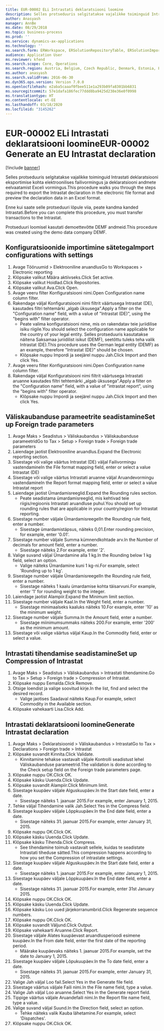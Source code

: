 ```yaml
---
title: EUR-00002 ELi Intrastati deklaratsiooni loomine
description: Selles protseduuris selgitatakse vajalikke toiminguid Intrastati deklaratsiooni eksportimise kohta elektroonilises failivormingus ja deklaratsiooni andmete eelvaatamist Exceli vormingus.
author: Anasyash
manager: AnnBe
ms.date: 08/29/2018
ms.topic: business-process
ms.prod: ''
ms.service: dynamics-ax-applications
ms.technology: ''
ms.search.form: ERWorkspace, ERSolutionRepositoryTable, ERSolutionImport, IntrastatParameters, IntrastatCommodityLookup, IntrastatCompressParameters, Intrastat, SysQueryForm
audience: Application User
ms.reviewer: kfend
ms.search.scope: Core, Operations
ms.search.region: Austria, Belgium, Czech Republic, Denmark, Estonia, Finland, France, Germany, Hungary, Ireland, Italy, Latvia, Lithuania, Netherlands, Poland, Spain, Sweden, United Kingdom
ms.author: anasyash
ms.search.validFrom: 2016-06-30
ms.dyn365.ops.version: Version 7.0.0
ms.openlocfilehash: e2aba5caaaf0fbee511e1a293b09fa8301bb6831
ms.sourcegitcommit: 57e1dafa186fec77ddd8ba9425d238e36e0f0998
ms.translationtype: HT
ms.contentlocale: et-EE
ms.lasthandoff: 03/18/2020
ms.locfileid: "3145262"
---
```

# <a name="eur-00002-generate-an-eu-intrastat-declaration"></a><span data-ttu-id="284aa-103">EUR-00002 ELi Intrastati deklaratsiooni loomine</span><span class="sxs-lookup"><span data-stu-id="284aa-103">EUR-00002 Generate an EU Intrastat declaration</span></span>

[!include [banner](../../includes/banner.md)]

<span data-ttu-id="284aa-104">Selles protseduuris selgitatakse vajalikke toiminguid Intrastati deklaratsiooni eksportimise kohta elektroonilises failivormingus ja deklaratsiooni andmete eelvaatamist Exceli vormingus.</span><span class="sxs-lookup"><span data-stu-id="284aa-104">This procedure walks you through the steps required to export the Intrastat declaration in the electronic file format and preview the declaration data in an Excel format.</span></span> 

<span data-ttu-id="284aa-105">Enne kui saate selle protseduuri lõpule viia, peate kandma kanded Intrastati.</span><span class="sxs-lookup"><span data-stu-id="284aa-105">Before you can complete this procedure, you must transfer transactions to the Intrastat.</span></span> 

<span data-ttu-id="284aa-106">Protseduuri loomisel kasutati demoettevõtte DEMF andmeid.</span><span class="sxs-lookup"><span data-stu-id="284aa-106">This procedure was created using the demo data company DEMF.</span></span>


## <a name="import-configurations-with-settings"></a><span data-ttu-id="284aa-107">Konfiguratsioonide importimine sätetega</span><span class="sxs-lookup"><span data-stu-id="284aa-107">Import configurations with settings</span></span>
1. <span data-ttu-id="284aa-108">Avage Tööruumid > Elektrooniline aruandlus</span><span class="sxs-lookup"><span data-stu-id="284aa-108">Go to Workspaces > Electronic reporting</span></span>
2. <span data-ttu-id="284aa-109">Klõpsake valikut Määra aktiivseks.</span><span class="sxs-lookup"><span data-stu-id="284aa-109">Click Set active.</span></span>
3. <span data-ttu-id="284aa-110">Klõpsake valikut Hoidlad.</span><span class="sxs-lookup"><span data-stu-id="284aa-110">Click Repositories.</span></span>
4. <span data-ttu-id="284aa-111">Klõpsake valikut Ava.</span><span class="sxs-lookup"><span data-stu-id="284aa-111">Click Open.</span></span>
5. <span data-ttu-id="284aa-112">Avage veeru filter Konfiguratsiooni nimi.</span><span class="sxs-lookup"><span data-stu-id="284aa-112">Open Configuration name column filter.</span></span>
6. <span data-ttu-id="284aa-113">Rakendage väljal Konfiguratsiooni nimi filtrit väärtusega Intrastat (DE), kasutades filtri tehtemärki „algab üksusega”.</span><span class="sxs-lookup"><span data-stu-id="284aa-113">Apply a filter on the "Configuration name" field, with a value of "Intrastat (DE)", using the "begins with" filter operator.</span></span>
    * <span data-ttu-id="284aa-114">Peate valima konfiguratsiooni nime, mis on rakendatav teie juriidilise isiku riigile.</span><span class="sxs-lookup"><span data-stu-id="284aa-114">You should select the configuration name applicable for the country of your legal entity.</span></span> <span data-ttu-id="284aa-115">Selles protseduuris kasutatakse näitena Saksamaa juriidilist isikut (DEMF), seetõttu tuleks teha valik Intrastat (DE).</span><span class="sxs-lookup"><span data-stu-id="284aa-115">This procedure uses the German legal entity (DEMF) as an example, therefore "Intrastat (DE)" should be chosen.</span></span>  
    * <span data-ttu-id="284aa-116">Klõpsake nuppu Impordi ja seejärel nuppu Jah.</span><span class="sxs-lookup"><span data-stu-id="284aa-116">Click Import and then click Yes.</span></span>  
7. <span data-ttu-id="284aa-117">Avage veeru filter Konfiguratsiooni nimi.</span><span class="sxs-lookup"><span data-stu-id="284aa-117">Open Configuration name column filter.</span></span>
8. <span data-ttu-id="284aa-118">Rakendage väljal Konfiguratsiooni nimi filtrit väärtusega Intrastati aruanne kasutades filtri tehtemärki „algab üksusega”.</span><span class="sxs-lookup"><span data-stu-id="284aa-118">Apply a filter on the "Configuration name" field, with a value of "intrastat report", using the "begins with" filter operator.</span></span>
    * <span data-ttu-id="284aa-119">Klõpsake nuppu Impordi ja seejärel nuppu Jah.</span><span class="sxs-lookup"><span data-stu-id="284aa-119">Click Import and then click Yes.</span></span>  

## <a name="set-up-foreign-trade-parameters"></a><span data-ttu-id="284aa-120">Väliskaubanduse parameetrite seadistamine</span><span class="sxs-lookup"><span data-stu-id="284aa-120">Set up Foreign trade parameters</span></span>
1. <span data-ttu-id="284aa-121">Avage Maks > Seadistus > Väliskaubandus > Väliskaubanduse parameetrid</span><span class="sxs-lookup"><span data-stu-id="284aa-121">Go to Tax > Setup > Foreign trade > Foreign trade parameters</span></span>
2. <span data-ttu-id="284aa-122">Laiendage jaotist Elektrooniline aruandlus.</span><span class="sxs-lookup"><span data-stu-id="284aa-122">Expand the Electronic reporting section.</span></span>
3. <span data-ttu-id="284aa-123">Sisestage või valige väärtus Intrastat (DE) väljal Failivormingu vastendamine</span><span class="sxs-lookup"><span data-stu-id="284aa-123">In the File format mapping field, enter or select a value Intrastat (DE)</span></span>
4. <span data-ttu-id="284aa-124">Sisestage või valige väärtus Intrastati aruanne väljal Aruandevormingu vastendamine</span><span class="sxs-lookup"><span data-stu-id="284aa-124">In the Report format mapping field, enter or select a value Intrastat report</span></span>
5. <span data-ttu-id="284aa-125">Laiendage jaotist Ümardamisreeglid.</span><span class="sxs-lookup"><span data-stu-id="284aa-125">Expand the Rounding rules section.</span></span>
    * <span data-ttu-id="284aa-126">Peate seadistama ümardamisreeglid, mis kehtivad teie riigis/regioonis Intrastati aruandluse puhul.</span><span class="sxs-lookup"><span data-stu-id="284aa-126">You should set up rounding rules that are applicable in your country/region for Intrastat reporting.</span></span>  
6. <span data-ttu-id="284aa-127">Sisestage number väljale Ümardamisreegel</span><span class="sxs-lookup"><span data-stu-id="284aa-127">In the Rounding rule field, enter a number.</span></span>
    * <span data-ttu-id="284aa-128">Sisestage ümardamistäpsus, näiteks 0,01.</span><span class="sxs-lookup"><span data-stu-id="284aa-128">Enter rounding precision, for example, enter '0.01'.</span></span>  
7. <span data-ttu-id="284aa-129">Sisestage number väljale Summa kümnendkohtade arv.</span><span class="sxs-lookup"><span data-stu-id="284aa-129">In the Number of decimals for amount field, enter a number.</span></span>
    * <span data-ttu-id="284aa-130">Sisestage näiteks 2.</span><span class="sxs-lookup"><span data-stu-id="284aa-130">For example, enter '2'.</span></span>  
8. <span data-ttu-id="284aa-131">Valige suvand väljal Ümardamine alla 1 kg.</span><span class="sxs-lookup"><span data-stu-id="284aa-131">In the Rounding below 1 kg field, select an option.</span></span>
    * <span data-ttu-id="284aa-132">Valige näiteks Ümardamine kuni 1 kg-ni.</span><span class="sxs-lookup"><span data-stu-id="284aa-132">For example, select 'Rounding up to 1 kg'.</span></span>  
9. <span data-ttu-id="284aa-133">Sisestage number väljale Ümardamisreegel</span><span class="sxs-lookup"><span data-stu-id="284aa-133">In the Rounding rule field, enter a number.</span></span>
    * <span data-ttu-id="284aa-134">Sisestage näiteks 1 kaalu ümardamise kohta täisarvuni.</span><span class="sxs-lookup"><span data-stu-id="284aa-134">For example, enter '1' for rounding weight to the integer.</span></span>  
10. <span data-ttu-id="284aa-135">Laiendage jaotist Alampiir.</span><span class="sxs-lookup"><span data-stu-id="284aa-135">Expand the Minimum limit section.</span></span>
11. <span data-ttu-id="284aa-136">Sisestage number väljale Kaal.</span><span class="sxs-lookup"><span data-stu-id="284aa-136">In the Weight field, enter a number.</span></span>
    * <span data-ttu-id="284aa-137">Sisestage minimaalseks kaaluks näiteks 10.</span><span class="sxs-lookup"><span data-stu-id="284aa-137">For example, enter '10' as the minimum weight.</span></span>  
12. <span data-ttu-id="284aa-138">Sisestage number väljale Summa.</span><span class="sxs-lookup"><span data-stu-id="284aa-138">In the Amount field, enter a number.</span></span>
    * <span data-ttu-id="284aa-139">Sisestage miinimumsummaks näiteks 200.</span><span class="sxs-lookup"><span data-stu-id="284aa-139">For example, enter '200' as the minimum amount.</span></span>  
13. <span data-ttu-id="284aa-140">Sisestage või valige väärtus väljal Kaup.</span><span class="sxs-lookup"><span data-stu-id="284aa-140">In the Commodity field, enter or select a value.</span></span>

## <a name="set-up-compression-of-intrastat"></a><span data-ttu-id="284aa-141">Intrastati tihendamise seadistamine</span><span class="sxs-lookup"><span data-stu-id="284aa-141">Set up Compression of Intrastat</span></span>
1. <span data-ttu-id="284aa-142">Avage Maks > Seadistus > Väliskaubandus > Intrastati tihendamine.</span><span class="sxs-lookup"><span data-stu-id="284aa-142">Go to Tax > Setup > Foreign trade > Compression of Intrastat.</span></span>
2. <span data-ttu-id="284aa-143">Klõpsake nuppu Eemalda.</span><span class="sxs-lookup"><span data-stu-id="284aa-143">Click Remove.</span></span>
3. <span data-ttu-id="284aa-144">Otsige loendist ja valige soovitud kirje.</span><span class="sxs-lookup"><span data-stu-id="284aa-144">In the list, find and select the desired record.</span></span>
    * <span data-ttu-id="284aa-145">Valige jaotises Saadaval näiteks Kaup.</span><span class="sxs-lookup"><span data-stu-id="284aa-145">For example, select Commodity in the Available section.</span></span>  
4. <span data-ttu-id="284aa-146">Klõpsake vahekaarti Lisa.</span><span class="sxs-lookup"><span data-stu-id="284aa-146">Click Add.</span></span>

## <a name="generate-intrastat-declaration"></a><span data-ttu-id="284aa-147">Intrastati deklaratsiooni loomine</span><span class="sxs-lookup"><span data-stu-id="284aa-147">Generate Intrastat declaration</span></span>
1. <span data-ttu-id="284aa-148">Avage Maks > Deklaratsioonid > Väliskaubandus > Intrastat</span><span class="sxs-lookup"><span data-stu-id="284aa-148">Go to Tax > Declarations > Foreign trade > Intrastat</span></span>
2. <span data-ttu-id="284aa-149">Klõpsake suvandit Kinnita.</span><span class="sxs-lookup"><span data-stu-id="284aa-149">Click Validate.</span></span>
    * <span data-ttu-id="284aa-150">Kinnitamine tehakse vastavalt väljale Kontrolli seadistust lehel Väliskaubanduse parameetrid.</span><span class="sxs-lookup"><span data-stu-id="284aa-150">The validation is done according to the Check setup field on the Foreign trade parameters page.</span></span>  
3. <span data-ttu-id="284aa-151">Klõpsake nuppu OK.</span><span class="sxs-lookup"><span data-stu-id="284aa-151">Click OK.</span></span>
4. <span data-ttu-id="284aa-152">Klõpsake käsku Uuenda.</span><span class="sxs-lookup"><span data-stu-id="284aa-152">Click Update.</span></span>
5. <span data-ttu-id="284aa-153">Klõpsake suvandit Alampiir.</span><span class="sxs-lookup"><span data-stu-id="284aa-153">Click Minimum limit.</span></span>
6. <span data-ttu-id="284aa-154">Sisestage kuupäev väljale Alguskuupäev.</span><span class="sxs-lookup"><span data-stu-id="284aa-154">In the Start date field, enter a date.</span></span>
    * <span data-ttu-id="284aa-155">Sisestage näiteks 1. jaanuar 2015.</span><span class="sxs-lookup"><span data-stu-id="284aa-155">For example, enter January 1, 2015.</span></span>  
7. <span data-ttu-id="284aa-156">Tehke väljal Tihendamine valik Jah.</span><span class="sxs-lookup"><span data-stu-id="284aa-156">Select Yes in the Compress field.</span></span>
8. <span data-ttu-id="284aa-157">Sisestage kuupäev väljale Lõppkuupäev.</span><span class="sxs-lookup"><span data-stu-id="284aa-157">In the End date field, enter a date.</span></span>
    * <span data-ttu-id="284aa-158">Sisestage näiteks 31. jaanuar 2015.</span><span class="sxs-lookup"><span data-stu-id="284aa-158">For example, enter January 31, 2015.</span></span>  
9. <span data-ttu-id="284aa-159">Klõpsake nuppu OK.</span><span class="sxs-lookup"><span data-stu-id="284aa-159">Click OK.</span></span>
10. <span data-ttu-id="284aa-160">Klõpsake käsku Uuenda.</span><span class="sxs-lookup"><span data-stu-id="284aa-160">Click Update.</span></span>
11. <span data-ttu-id="284aa-161">Klõpsake käsku Tihenda.</span><span class="sxs-lookup"><span data-stu-id="284aa-161">Click Compress.</span></span>
    * <span data-ttu-id="284aa-162">See tihendamine toimub vastavalt sellele, kuidas te seadistate Intrastati tiheduse sätted.</span><span class="sxs-lookup"><span data-stu-id="284aa-162">This compression happens according to how you set the Compression of intrastate settings.</span></span>  
12. <span data-ttu-id="284aa-163">Sisestage kuupäev väljale Alguskuupäev.</span><span class="sxs-lookup"><span data-stu-id="284aa-163">In the Start date field, enter a date.</span></span>
    * <span data-ttu-id="284aa-164">Sisestage näiteks 1. jaanuar 2015.</span><span class="sxs-lookup"><span data-stu-id="284aa-164">For example, enter January 1, 2015.</span></span>  
13. <span data-ttu-id="284aa-165">Sisestage kuupäev väljale Lõppkuupäev.</span><span class="sxs-lookup"><span data-stu-id="284aa-165">In the End date field, enter a date.</span></span>
    * <span data-ttu-id="284aa-166">Sisestage näiteks 31. jaanuar 2015.</span><span class="sxs-lookup"><span data-stu-id="284aa-166">For example, enter 31st January 2015.</span></span>  
14. <span data-ttu-id="284aa-167">Klõpsake nuppu OK.</span><span class="sxs-lookup"><span data-stu-id="284aa-167">Click OK.</span></span>
15. <span data-ttu-id="284aa-168">Klõpsake käsku Uuenda.</span><span class="sxs-lookup"><span data-stu-id="284aa-168">Click Update.</span></span>
16. <span data-ttu-id="284aa-169">Klõpsake käsku Loo uued järjekorranumbrid.</span><span class="sxs-lookup"><span data-stu-id="284aa-169">Click Regenerate sequence numbers.</span></span>
17. <span data-ttu-id="284aa-170">Klõpsake nuppu OK.</span><span class="sxs-lookup"><span data-stu-id="284aa-170">Click OK.</span></span>
18. <span data-ttu-id="284aa-171">Klõpsake suvandit Väljund.</span><span class="sxs-lookup"><span data-stu-id="284aa-171">Click Output.</span></span>
19. <span data-ttu-id="284aa-172">Klõpsake vahekaarti Aruanne.</span><span class="sxs-lookup"><span data-stu-id="284aa-172">Click Report.</span></span>
20. <span data-ttu-id="284aa-173">Sisestage väljale Alates kuupäevast aruandlusperioodi esimene kuupäev.</span><span class="sxs-lookup"><span data-stu-id="284aa-173">In the From date field, enter the first date of the reporting period.</span></span>
    * <span data-ttu-id="284aa-174">Määrake kuupäevaks näiteks 1. jaanuar 2015.</span><span class="sxs-lookup"><span data-stu-id="284aa-174">For example, set the date to January 1, 2015.</span></span>  
21. <span data-ttu-id="284aa-175">Sisestage kuupäev väljale Lõpukuupäev.</span><span class="sxs-lookup"><span data-stu-id="284aa-175">In the To date field, enter a date.</span></span>
    * <span data-ttu-id="284aa-176">Sisestage näiteks 31. jaanuar 2015.</span><span class="sxs-lookup"><span data-stu-id="284aa-176">For example, enter January 31, 2015.</span></span>  
22. <span data-ttu-id="284aa-177">Valige Jah väljal Loo fail.</span><span class="sxs-lookup"><span data-stu-id="284aa-177">Select Yes in the Generate file field.</span></span>
23. <span data-ttu-id="284aa-178">Sisestage väärtus väljale Faili nimi.</span><span class="sxs-lookup"><span data-stu-id="284aa-178">In the File name field, type a value.</span></span>
24. <span data-ttu-id="284aa-179">Valige Jah väljal Loo aruanne.</span><span class="sxs-lookup"><span data-stu-id="284aa-179">Select Yes in the Generate report field.</span></span>
25. <span data-ttu-id="284aa-180">Tippige väärtus väljale Aruandefaili nimi.</span><span class="sxs-lookup"><span data-stu-id="284aa-180">In the Report file name field, type a value.</span></span>
26. <span data-ttu-id="284aa-181">Valige suvand väljal Suund.</span><span class="sxs-lookup"><span data-stu-id="284aa-181">In the Direction field, select an option.</span></span>
    * <span data-ttu-id="284aa-182">Tehke näiteks valik Kauba lähetamine.</span><span class="sxs-lookup"><span data-stu-id="284aa-182">For example, select 'Dispatches'.</span></span>  
27. <span data-ttu-id="284aa-183">Klõpsake nuppu OK.</span><span class="sxs-lookup"><span data-stu-id="284aa-183">Click OK.</span></span>

